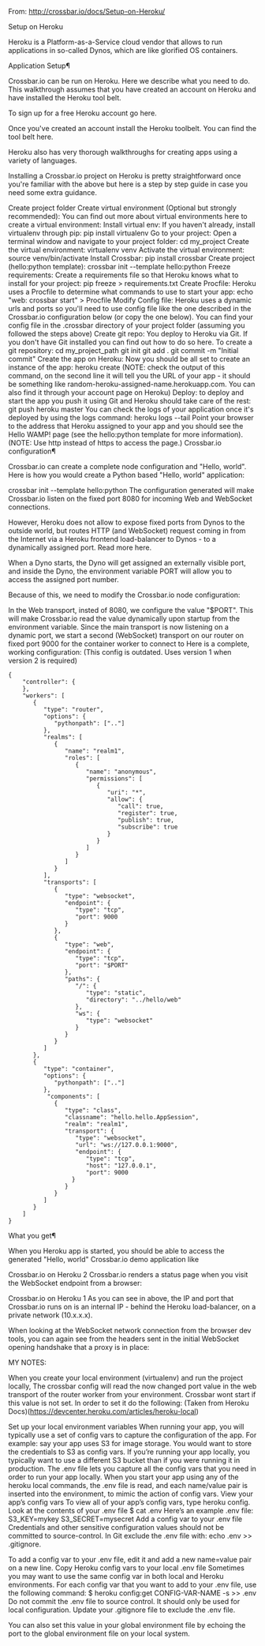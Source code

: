 From: http://crossbar.io/docs/Setup-on-Heroku/

Setup on Heroku

Heroku is a Platform-as-a-Service cloud vendor that allows to run applications in so-called Dynos, which are like glorified OS containers.

Application Setup¶

Crossbar.io can be run on Heroku. Here we describe what you need to do. This walkthrough assumes that you have created an account on Heroku and have installed the Heroku tool belt.

To sign up for a free Heroku account go here.

Once you've created an account install the Heroku toolbelt. You can find the tool belt here.

Heroku also has very thorough walkthroughs for creating apps using a variety of languages.

Installing a Crossbar.io project on Heroku is pretty straightforward once you're familiar with the above but here is a step by step guide in case you need some extra guidance.

Create project folder
Create virtual environment (Optional but strongly recommended): You can find out more about virtual environments here to create a virtual environment:
Install virtual env: If you haven't already, install virtualenv through pip: pip install virtualenv
Go to your project: Open a terminal window and navigate to your project folder: cd my_project
Create the virtual environment: virtualenv venv
Activate the virtual environment: source venv/bin/activate
Install Crossbar: pip install crossbar
Create project (hello:python template): crossbar init --template hello:python
Freeze requirements: Create a requirements file so that Heroku knows what to install for your project: pip freeze > requirements.txt
Create Procfile: Heroku uses a Procfile to determine what commands to use to start your app: echo "web: crossbar start" > Procfile
Modify Config file: Heroku uses a dynamic urls and ports so you'll need to use config file like the one described in the Crossbar.io configuration below (or copy the one below). You can find your config file in the .crossbar directory of your project folder (assuming you followed the steps above)
Create git repo: You deploy to Heroku via Git. If you don't have Git installed you can find out how to do so here. To create a git repository:
cd my_project_path
git init
git add .
git commit -m "Initial commit"
Create the app on Heroku: Now you should be all set to create an instance of the app: heroku create (NOTE: check the output of this command, on the second line it will tell you the URL of your app - it should be something like random-heroku-assigned-name.herokuapp.com. You can also find it through your account page on Heroku)
Deploy: to deploy and start the app you push it using Git and Heroku should take care of the rest: git push heroku master
You can check the logs of your application once it's deployed by using the logs command: heroku logs --tail
Point your browser to the address that Heroku assigned to your app and you should see the Hello WAMP! page (see the hello:python template for more information). (NOTE: Use http instead of https to access the page.)
Crossbar.io configuration¶

Crossbar.io can create a complete node configuration and "Hello, world". Here is how you would create a Python based "Hello, world" application:

crossbar init --template hello:python
The configuration generated will make Crossbar.io listen on the fixed port 8080 for incoming Web and WebSocket connections.

However, Heroku does not allow to expose fixed ports from Dynos to the outside world, but routes HTTP (and WebSocket) request coming in from the Internet via a Heroku frontend load-balancer to Dynos - to a dynamically assigned port. Read more here.

When a Dyno starts, the Dyno will get assigned an externally visible port, and inside the Dyno, the environment variable PORT will allow you to access the assigned port number.

Because of this, we need to modify the Crossbar.io node configuration:

In the Web transport, insted of 8080, we configure the value "$PORT". This will make Crossbar.io read the value dynamically upon startup from the environment variable.
Since the main transport is now listening on a dynamic port, we start a second (WebSocket) transport on our router on fixed port 9000 for the container worker to connect to
Here is a complete, working configuration:
(This config is outdated. Uses version 1 when version 2 is required)

```
{
    "controller": {
    },
    "workers": [
       {
          "type": "router",
          "options": {
             "pythonpath": [".."]
          },
          "realms": [
             {
                "name": "realm1",
                "roles": [
                   {
                      "name": "anonymous",
                      "permissions": [
                         {
                            "uri": "*",
                            "allow": {
                               "call": true,
                               "register": true,
                               "publish": true,
                               "subscribe": true
                            }
                         }
                      ]
                   }
                ]
             }
          ],
          "transports": [
             {
                "type": "websocket",
                "endpoint": {
                   "type": "tcp",
                   "port": 9000
                }
             },
             {
                "type": "web",
                "endpoint": {
                   "type": "tcp",
                   "port": "$PORT"
                },
                "paths": {
                   "/": {
                      "type": "static",
                      "directory": "../hello/web"
                   },
                   "ws": {
                      "type": "websocket"
                   }
                }
             }
          ]
       },
       {
          "type": "container",
          "options": {
             "pythonpath": [".."]
          },
           "components": [
             {
                "type": "class",
                "classname": "hello.hello.AppSession",
                "realm": "realm1",
                "transport": {
                   "type": "websocket",
                   "url": "ws://127.0.0.1:9000",
                   "endpoint": {
                      "type": "tcp",
                      "host": "127.0.0.1",
                      "port": 9000
                  }
                }
             }
          ]
       }
    ]
}
```
What you get¶

When you Heroku app is started, you should be able to access the generated "Hello, world" Crossbar.io demo application like

Crossbar.io on Heroku 2
Crossbar.io renders a status page when you visit the WebSocket endpoint from a browser:

Crossbar.io on Heroku 1
As you can see in above, the IP and port that Crossbar.io runs on is an internal IP - behind the Heroku load-balancer, on a private network (10.x.x.x).

When looking at the WebSocket network connection from the browser dev tools, you can again see from the headers sent in the initial WebSocket opening handshake that a proxy is in place:



MY NOTES:

When you create your local environment (virtualenv) and run the project locally, The crossbar config will read the now changed port value in the web transport of the router worker from your environment. Crossbar wont start if this value is not set. In order to set it do the following: (Taken from Heroku Docs)(https://devcenter.heroku.com/articles/heroku-local)

Set up your local environment variables
When running your app, you will typically use a set of config vars to capture the configuration of the app. For example: say your app uses S3 for image storage. You would want to store the credentials to S3 as config vars. If you’re running your app locally, you typically want to use a different S3 bucket than if you were running it in production.
The .env file lets you capture all the config vars that you need in order to run your app locally. When you start your app using any of the heroku local commands, the .env file is read, and each name/value pair is inserted into the environment, to mimic the action of config vars.
View your app’s config vars
To view all of your app’s config vars, type heroku config.
Look at the contents of your .env file
$ cat .env
Here’s an example .env file:
S3_KEY=mykey
S3_SECRET=mysecret
Add a config var to your .env file
Credentials and other sensitive configuration values should not be committed to source-control. In Git exclude the .env file with: echo .env >> .gitignore.

To add a config var to your .env file, edit it and add a new name=value pair on a new line.
Copy Heroku config vars to your local .env file
Sometimes you may want to use the same config var in both local and Heroku environments. For each config var that you want to add to your .env file, use the following command:
$ heroku config:get CONFIG-VAR-NAME -s  >> .env
Do not commit the .env file to source control. It should only be used for local configuration. Update your .gitignore file to exclude the .env file.

You can also set this value in your global environment file by echoing the port to the global environment file on your local system.
